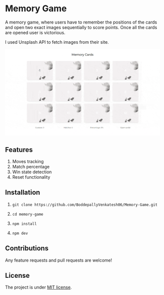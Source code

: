 # Memory Game

A memory game, where users have to remember the positions of the cards and open two exact images sequentially to score points. Once all the cards are opened user is victorious.

I used Unsplash API to fetch images from their site.

![Preview](https://github.com/madzadev/memory-game/blob/master/public/preview.gif)

## Features

1. Moves tracking
2. Match percentage
3. Win state detection
4. Reset functionality

## Installation

1. `git clone https://github.com/BoddepallyVenkatesh06/Memory-Game.git`

2. `cd memory-game`

3. `npm install`

4. `npm dev`

## Contributions

Any feature requests and pull requests are welcome!

## License

The project is under [MIT license](https://choosealicense.com/licenses/mit/).
